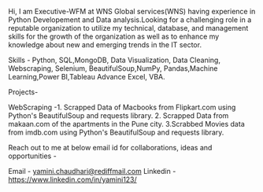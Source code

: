 Hi, I am Executive-WFM  at WNS Global services(WNS) having experience in Python Developement and Data analysis.Looking for a challenging role in a reputable organization to utilize my technical, database, and management skills for the growth of the organization as well as to enhance my knowledge about new and emerging trends in the IT sector.

Skills - Python, SQL,MongoDB, Data Visualization, Data Cleaning, Webscraping, Selenium, BeautifulSoup,NumPy, Pandas,Machine Learning,Power BI,Tableau Advance Excel, VBA.

Projects- 

WebScraping -1. Scrapped Data of Macbooks from Flipkart.com using Python's BeautifulSoup and requests library.
             2. Scrapped Data from makaan.com of the apartments in the Pune city.
             3.Scrabbed Movies data from imdb.com using Python's BeautifulSoup and requests library.
             
Reach out to me at below email id for collaborations, ideas and opportunities -

Email - yamini.chaudhari@rediffmail.com
Linkedin - https://www.linkedin.com/in/yamini123/

